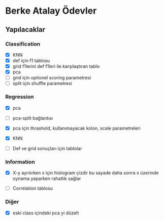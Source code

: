 # Berke Atalay Ödevler

 
## Yapılacaklar

### Classification
- [x] KNN
- [x] def için f1 tablosu
- [x] grid f1lerini def f1leri ile karşılaştıran tablo
- [x] pca
- [ ] grid için optionel scoring parametresi
- [ ] split için shuffle parametresi

### Regression
- [x] pca
- [ ] pca-split bağlantısı
- [x] pca için thrashold, kullanımayacak kolon, scale parametreleri
- [x] KNN
- [ ] Def ve grid sonuçları için tablolar



### Information
- [x] X-y ayrılırken x için histogram çizdir bu sayade daha sonra x üzerinde oynama yaparken rahatlık sağlar
- [ ] Correlation tablosu 


### Diğer
- [x] eski class içindeki pca yi düzelt

